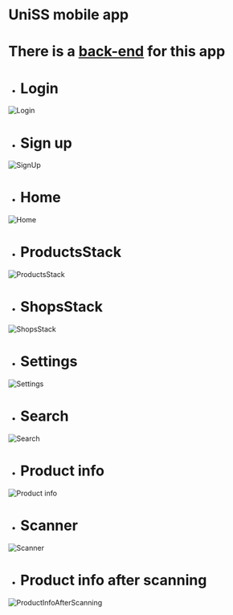 # UniSS mobile app

# There is a [back-end](https://github.com/zovenor/unified_system_of_shops) for this app

* # Login
![Login](./screenshots/Login.jpg)
* # Sign up
![SignUp](./screenshots/SignUp.jpg)
* # Home
![Home](./screenshots/Home.jpg)
* # ProductsStack
![ProductsStack](./screenshots/Products.jpg)
* # ShopsStack
![ShopsStack](./screenshots/Shops.jpg)
* # Settings
![Settings](./screenshots/Settings.jpg)
* # Search
![Search](./screenshots/Search.jpg)
* # Product info
![Product info](./screenshots/ProductInfo.jpg)
* # Scanner
![Scanner](./screenshots/Scanner.jpg)
* # Product info after scanning
![ProductInfoAfterScanning](./screenshots/ProductInfoAfterScanning.jpg)

